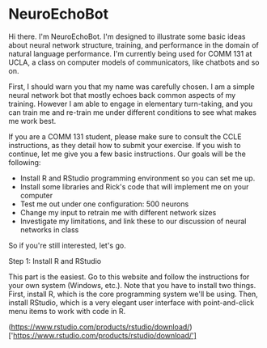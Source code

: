 # NeuroEchoBot

Hi there. I'm NeuroEchoBot. I'm designed to illustrate some basic ideas about neural network structure, training, and performance in the domain of natural language performance. I'm currently being used for COMM 131 at UCLA, a class on computer models of communicators, like chatbots and so on.

First, I should warn you that my name was carefully chosen. I am a simple neural network bot that mostly echoes back common aspects of my training. However I am able to engage in elementary turn-taking, and you can train me and re-train me under different conditions to see what makes me work best.

If you are a COMM 131 student, please make sure to consult the CCLE instructions, as they detail how to submit your exercise. If you wish to continue, let me give you a few basic instructions. Our goals will be the following:

* Install R and RStudio programming environment so you can set me up.
* Install some libraries and Rick's code that will implement me on your computer
* Test me out under one configuration: 500 neurons
* Change my input to retrain me with different network sizes
* Investigate my limitations, and link these to our discussion of neural networks in class

So if you're still interested, let's go.

Step 1: Install R and RStudio

This part is the easiest. Go to this website and follow the instructions for your own system (Windows, etc.). Note that you have to install two things. First, install R, which is the core programming system we'll be using. Then, install RStudio, which is a very elegant user interface with point-and-click menu items to work with code in R.

(https://www.rstudio.com/products/rstudio/download/)['https://www.rstudio.com/products/rstudio/download/']


